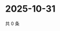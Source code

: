 # 2025-10-31

共 0 条

<!-- BEGIN ZHIHUQUESTIONS -->
<!-- 最后更新时间 Fri Oct 31 2025 11:39:28 GMT+0800 (China Standard Time) -->

<!-- END ZHIHUQUESTIONS -->
